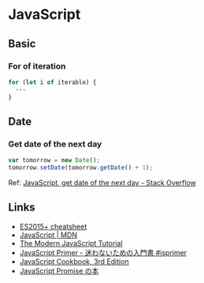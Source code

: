 # JavaScript

## Basic

### For of iteration

```js
for (let i of iterable) {
  ···
}
```

## Date

### Get date of the next day

```js
var tomorrow = new Date();
tomorrow.setDate(tomorrow.getDate() + 1);
```

Ref: [JavaScript, get date of the next day - Stack Overflow](https://stackoverflow.com/questions/23081158/javascript-get-date-of-the-next-day)

## Links

- [ES2015+ cheatsheet](https://devhints.io/es6)
- [JavaScript | MDN](https://developer.mozilla.org/en-US/docs/Web/JavaScript)
- [The Modern JavaScript Tutorial](https://javascript.info/)
- [JavaScript Primer - 迷わないための入門書 #jsprimer](https://jsprimer.net/)
- [JavaScript Cookbook, 3rd Edition](https://learning.oreilly.com/library/view/javascript-cookbook-3rd/9781492055747/)
- [JavaScript Promise の本](https://azu.github.io/promises-book/)
